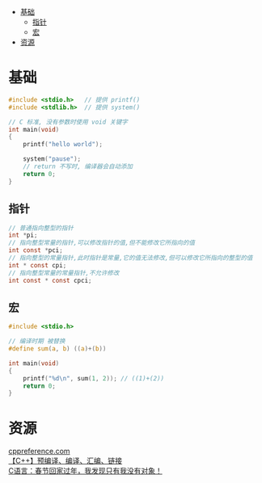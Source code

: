 <!-- TOC -->

- [基础](#基础)
    - [指针](#指针)
    - [宏](#宏)
- [资源](#资源)

<!-- /TOC -->

# 基础

```c
#include <stdio.h>   // 提供 printf()
#include <stdlib.h>  // 提供 system()

// C 标准, 没有参数时使用 void 关键字
int main(void) 
{
    printf("hello world");

    system("pause");
    // return 不写时, 编译器会自动添加
    return 0;
}
```

## 指针

```c
// 普通指向整型的指针
int *pi;
// 指向整型常量的指针,可以修改指针的值,但不能修改它所指向的值
int const *pci;
// 指向整型的常量指针,此时指针是常量,它的值无法修改,但可以修改它所指向的整型的值
int * const cpi;
// 指向整型常量的常量指针,不允许修改
int const * const cpci;
```

## 宏

```c
#include <stdio.h>

// 编译时期 被替换
#define sum(a, b) ((a)+(b))

int main(void)
{
    printf("%d\n", sum(1, 2)); // ((1)+(2))
    return 0;
}
```

# 资源

[cppreference.com](https://en.cppreference.com/w/)<br>
[【C++】预编译、编译、汇编、链接](https://blog.csdn.net/weixin_40740059/article/details/84075653)<br>
[C语言：春节回家过年，我发现只有我没有对象！](https://mp.weixin.qq.com/s/QT6abxt5evqxU8kDuhfdHQ)<br>